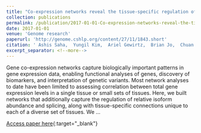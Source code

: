 ```yaml
---
title: "Co-expression networks reveal the tissue-specific regulation of transcription and splicing"
collection: publications
permalink: /publication/2017-01-01-Co-expression-networks-reveal-the-tissue-specific-regulation-of-transcription-and-splicing
date: 2017-01-01
venue: 'Genome research'
paperurl: 'http://genome.cshlp.org/content/27/11/1843.short'
citation: ' Ashis Saha,  Yungil Kim,  Ariel Gewirtz,  Brian Jo,  Chuan Gao,  Ian McDowell,  Barbara Engelhardt,  Alexis Battle,  Fran{\c{c}}ois Aguet,  Kristin Ardlie et al.&quot;Co-expression networks reveal the tissue-specific regulation of transcription and splicing.&quot; Genome research, 2017.'
excerpt_separator: <!--more-->
---
```

<!--more-->
Gene co-expression networks capture biologically important patterns in gene expression data, enabling functional analyses of genes, discovery of biomarkers, and interpretation of genetic variants. Most network analyses to date have been limited to assessing correlation between total gene expression levels in a single tissue or small sets of tissues. Here, we built networks that additionally capture the regulation of relative isoform abundance and splicing, along with tissue-specific connections unique to each of a diverse set of tissues. We …

[Access paper here](http://genome.cshlp.org/content/27/11/1843.short){:target="_blank"}

